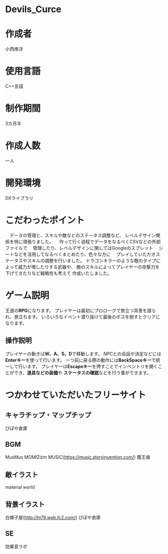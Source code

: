# Devils_Curce

# 作成者
小西燎冴

# 使用言語
C++言語

# 制作期間
3カ月半

# 作成人数
一人

# 開発環境
DXライブラリ

# こだわったポイント
　データの管理と、スキルや敵などのステータス調整など、
  レベルデザイン関係を特に頑張りました。
　作って行く過程でデータをなるべくCSVなどの外部ファイルで
　管理したり、レベルデザインに関してはGoogleのスプレット
　シートなどを活用してなるべくまとめたり、色々な方に
　プレイしていただきステータスやスキルの調整を行いました。
  ドラゴンキラーのような敵のタイプによって威力が増したりする武器や、
  敵のスキルによってプレイヤーの攻撃力を下げてきたりなど戦略性も考えて
  作成いたしました。

 # ゲーム説明
 王道の**RPG**になります。
 プレイヤーは最初にプロローグで旅立つ背景を語られ、旅立ちます。
 いろいろなイベント潜り抜けて最後のボスを倒すとクリアになります。

## 操作説明
 プレイヤーの動きは**W、A、S、D**で移動します。
 NPCとの会話や決定などには**Enterキー**を使って行います。
 一つ前に戻る際の動作には**BackSpaceキー**で統一して行います。
 プレイヤーは**Escapeキー**を押すことでインベントリを開くことができ、**道具などの装備**や
 **ステータスの確認**などを行う事ができます。

# つかわせていただいたフリーサイト

## キャラチップ・マップチップ
ぴぽや倉庫
 
## BGM
MusMus
MOMIZizm MUSiC(https://music.storyinvention.com/)
魔王魂

## 敵イラスト
material world

## 背景イラスト 
白螺子屋(http://hi79.web.fc2.com/)
ぴぽや倉庫

## SE 
効果音ラボ
 
